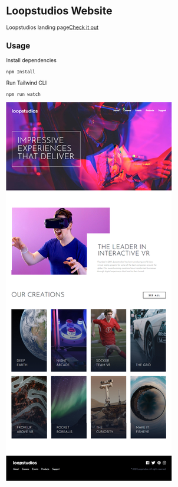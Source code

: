 # Loopstudios Website

Loopstudios landing page[Check it out](https://loopstudiooss.netlify.app/)

## Usage

Install dependencies

```
npm Install
```

Run Tailwind CLI

```
npm run watch
```

![Alt text](images/loopstudios.png)
